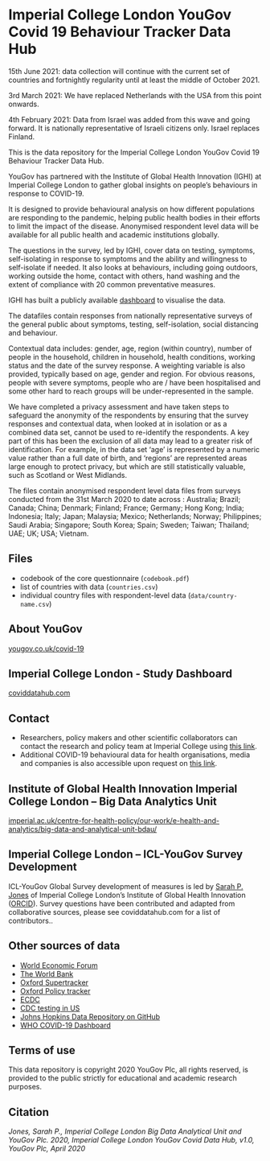 # Imperial College London YouGov Covid 19 Behaviour Tracker Data Hub
15th June 2021: data collection will continue with the current set of countries and fortnightly regularity until at least the middle of October 2021. 

3rd March 2021: We have replaced Netherlands with the USA from this point onwards. 

4th February 2021: Data from Israel was added from this wave and going forward. It is nationally representative of Israeli citizens only. Israel replaces Finland. 

This is the data repository for the Imperial College London YouGov Covid 19 Behaviour Tracker Data Hub.

YouGov has partnered with the Institute of Global Health Innovation (IGHI) at Imperial College London to gather global insights on people’s behaviours in response to COVID-19. 

It is designed to provide behavioural analysis on how different populations are responding to the pandemic, helping public health bodies in their efforts to limit the impact of the disease. Anonymised respondent level data will be available for all public health and academic institutions globally.

The questions in the survey, led by IGHI, cover data on testing, symptoms, self-isolating in response to symptoms and the ability and willingness to self-isolate if needed. It also looks at behaviours, including going outdoors, working outside the home, contact with others, hand washing and the extent of compliance with 20 common preventative measures.

IGHI has built a publicly available [dashboard](http://www.coviddatahub.com) to visualise the data.

The datafiles contain responses from nationally representative surveys of the general public about symptoms, testing, self-isolation, social distancing and behaviour.

Contextual data includes: gender, age, region (within country), number of people in the household, children in household, health conditions, working status and the date of the survey response. A weighting variable is also provided, typically based on age, gender and region. For obvious reasons, people with severe symptoms, people who are / have been hospitalised and some other hard to reach groups will be under-represented in the sample.

We have completed a privacy assessment and have taken steps to safeguard the anonymity of the respondents by ensuring that the survey responses and contextual data, when looked at in isolation or as a combined data set, cannot be used to re-identify the respondents.  A key part of this has been the exclusion of all data may lead to a greater risk of identification.  For example, in the data set ‘age’ is represented by a numeric value rather than a full date of birth, and ‘regions’ are represented areas large enough to protect privacy, but which are still statistically valuable, such as Scotland or West Midlands.

The files contain anonymised respondent level data files from surveys conducted from the 31st March 2020 to date across : Australia; Brazil; Canada; China; Denmark; Finland; France; Germany; Hong Kong; India; Indonesia; Italy; Japan; Malaysia; Mexico; Netherlands; Norway; Philippines; Saudi Arabia; Singapore; South Korea; Spain; Sweden; Taiwan; Thailand; UAE; UK; USA; Vietnam.

## Files

- codebook of the core questionnaire (`codebook.pdf`)
- list of countries with data (`countries.csv`)
- individual country files with respondent-level data (`data/country-name.csv`)

## About YouGov

[yougov.co.uk/covid-19](https://yougov.co.uk/covid-19)

## Imperial College London - Study Dashboard

[coviddatahub.com](http://coviddatahub.com)

## Contact

 - Researchers, policy makers and other  scientific  collaborators can contact the research and policy team at Imperial College using [this link](https://imperial.eu.qualtrics.com/jfe/form/SV_8DtB6HNyjm1cVCJ).
 - Additional COVID-19 behavioural data for health organisations, media and companies is also accessible upon request on [this link](https://yougov.co.uk/solutions/sectors/covid-19-monitor).

## Institute of Global Health Innovation Imperial College London – Big Data Analytics Unit

[imperial.ac.uk/centre-for-health-policy/our-work/e-health-and-analytics/big-data-and-analytical-unit-bdau/](https://www.imperial.ac.uk/centre-for-health-policy/our-work/e-health-and-analytics/big-data-and-analytical-unit-bdau/)

## Imperial College London – ICL-YouGov Survey Development

ICL-YouGov Global Survey development of measures is led by [Sarah P. Jones](www.linkedin.com/in/sarah-jones-mhintelligence/) of Imperial College London’s Institute of Global Health Innovation ([ORCID](https://orcid.org/0000-0002-8344-2634)). Survey questions have been contributed and adapted from collaborative sources, please see coviddatahub.com for a list of contributors..

## Other sources of data
- [World Economic Forum](https://intelligence.weforum.org/topics/a1G0X000006O6EHUA0?tab=data)
- [The World Bank](https://maps.worldbank.org)
- [Oxford Supertracker](https://supertracker.spi.ox.ac.uk/)
- [Oxford Policy tracker](https://www.bsg.ox.ac.uk/research/research-projects/coronavirus-government-response-tracker)
- [ECDC](https://www.ecdc.europa.eu/en/publications-data/download-todays-data-geographic-distribution-covid-19-cases-worldwide)
- [CDC testing in US](https://www.cdc.gov/coronavirus/2019-ncov/cases-updates/testing-in-us.html)
- [Johns Hopkins Data Repository on GitHub](https://github.com/CSSEGISandData/COVID-19)
- [WHO COVID-19 Dashboard](https://covid19.who.int/)

## Terms of use

This data repository is copyright 2020 YouGov Plc, all rights reserved, is provided to the public strictly for educational and academic research purposes. 

## Citation

*Jones, Sarah P., Imperial College London Big Data Analytical Unit and YouGov Plc. 2020, Imperial College London YouGov Covid Data Hub, v1.0, YouGov Plc, April 2020*
